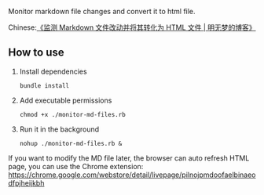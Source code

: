Monitor markdown file changes and convert it to html file.

Chinese:[《监测 Markdown 文件改动并将其转化为 HTML 文件 | 明无梦的博客》](http://www.dreamxu.com/monitor-markdown-file-changes-and-convert-it-to-html-file/)

## How to use

1.  Install dependencies

        bundle install

2.  Add executable permissions


        chmod +x ./monitor-md-files.rb

3.  Run it in the background

        nohup ./monitor-md-files.rb &

If you want to modify the MD file later, 
the browser can auto refresh HTML page, 
you can use the Chrome extension: <https://chrome.google.com/webstore/detail/livepage/pilnojpmdoofaelbinaeodfpjheijkbh>
